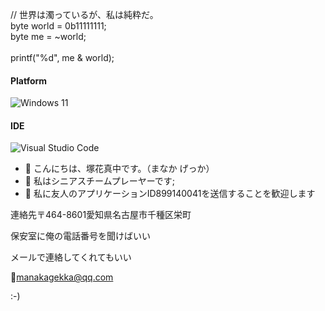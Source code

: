 // 世界は濁っているが、私は純粋だ。<br>
byte world = 0b11111111;<br>
byte me = ~world;<br>
<br>
printf("%d", me & world);<br>
#### Platform
![Windows 11](https://img.shields.io/badge/Windows%2011-%230079d5.svg?style=for-the-badge&logo=Windows%2011&logoColor=white)

#### IDE
![Visual Studio Code](https://img.shields.io/badge/Visual%20Studio%20Code-0078d7.svg?style=for-the-badge&logo=visual-studio-code&logoColor=white)

- 👋 こんにちは、塚花真中です。（まなか げっか）
- 💞️ 私はシニアスチームプレーヤーです;
- 🍥 私に友人のアプリケーションID899140041を送信することを歓迎します


連絡先〒464-8601愛知県名古屋市千種区栄町

保安室に俺の電話番号を聞けばいい

メールで連絡してくれてもいい

📧manakagekka@qq.com

:-)
